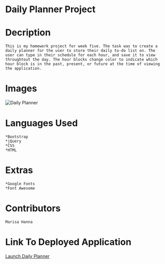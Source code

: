 #   Daily Planner Project



#   Decription

    This is my homework project for week five. The task was to create a daily planner for the user to store their daily to-do list on. The user can type in their schedule for each hour, and save it to view throughtout the day. The hour blocks change color to indicate which hour block is in the past, present, or future at the time of viewing the application. 



#   Images

![Daily Planner](./images/screenshot.png)


#   Languages Used

    *Bootstrap
    *jQuery
    *CSS
    *HTML


#   Extras  

    *Google Fonts
    *Font Awesome



#   Contributors

    Marisa Hanna


#   Link To Deployed Application

[Launch Daily Planner](https://marisahanna.github.io/whats-my-name-again/)
